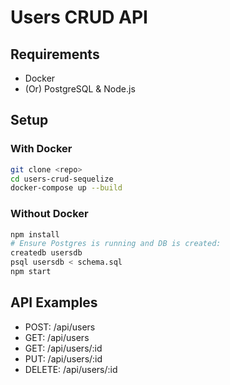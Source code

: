 # Users CRUD API

## Requirements
- Docker
- (Or) PostgreSQL & Node.js

## Setup

### With Docker
```bash
git clone <repo>
cd users-crud-sequelize
docker-compose up --build
```

### Without Docker
```bash
npm install
# Ensure Postgres is running and DB is created:
createdb usersdb
psql usersdb < schema.sql
npm start
```

## API Examples
- POST: /api/users
- GET: /api/users
- GET: /api/users/:id
- PUT: /api/users/:id
- DELETE: /api/users/:id
